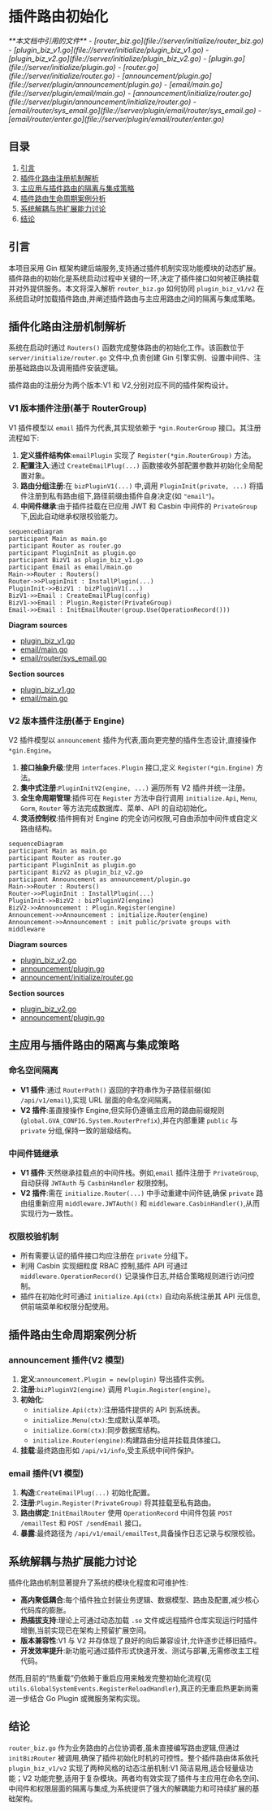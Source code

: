 # 插件路由初始化

<cite>
**本文档中引用的文件**  
- [router_biz.go](file://server/initialize/router_biz.go)
- [plugin_biz_v1.go](file://server/initialize/plugin_biz_v1.go)
- [plugin_biz_v2.go](file://server/initialize/plugin_biz_v2.go)
- [plugin.go](file://server/initialize/plugin.go)
- [router.go](file://server/initialize/router.go)
- [announcement/plugin.go](file://server/plugin/announcement/plugin.go)
- [email/main.go](file://server/plugin/email/main.go)
- [announcement/initialize/router.go](file://server/plugin/announcement/initialize/router.go)
- [email/router/sys_email.go](file://server/plugin/email/router/sys_email.go)
- [email/router/enter.go](file://server/plugin/email/router/enter.go)
</cite>

## 目录
1. [引言](#引言)
2. [插件化路由注册机制解析](#插件化路由注册机制解析)
3. [主应用与插件路由的隔离与集成策略](#主应用与插件路由的隔离与集成策略)
4. [插件路由生命周期案例分析](#插件路由生命周期案例分析)
5. [系统解耦与热扩展能力讨论](#系统解耦与热扩展能力讨论)
6. [结论](#结论)

## 引言
本项目采用 Gin 框架构建后端服务,支持通过插件机制实现功能模块的动态扩展。插件路由的初始化是系统启动过程中关键的一环,决定了插件接口如何被正确挂载并对外提供服务。本文将深入解析 `router_biz.go` 如何协同 `plugin_biz_v1/v2` 在系统启动时加载插件路由,并阐述插件路由与主应用路由之间的隔离与集成策略。

## 插件化路由注册机制解析

系统在启动时通过 `Routers()` 函数完成整体路由的初始化工作。该函数位于 `server/initialize/router.go` 文件中,负责创建 Gin 引擎实例、设置中间件、注册基础路由以及调用插件安装逻辑。

插件路由的注册分为两个版本:V1 和 V2,分别对应不同的插件架构设计。

### V1 版本插件注册(基于 RouterGroup)

V1 插件模型以 `email` 插件为代表,其实现依赖于 `*gin.RouterGroup` 接口。其注册流程如下:

1. **定义插件结构体**:`emailPlugin` 实现了 `Register(*gin.RouterGroup)` 方法。
2. **配置注入**:通过 `CreateEmailPlug(...)` 函数接收外部配置参数并初始化全局配置对象。
3. **路由分组注册**:在 `bizPluginV1(...)` 中,调用 `PluginInit(private, ...)` 将插件注册到私有路由组下,路径前缀由插件自身决定(如 `"email"`)。
4. **中间件继承**:由于插件挂载在已应用 JWT 和 Casbin 中间件的 `PrivateGroup` 下,因此自动继承权限校验能力。

```mermaid
sequenceDiagram
participant Main as main.go
participant Router as router.go
participant PluginInit as plugin.go
participant BizV1 as plugin_biz_v1.go
participant Email as email/main.go
Main->>Router : Routers()
Router->>PluginInit : InstallPlugin(...)
PluginInit->>BizV1 : bizPluginV1(...)
BizV1->>Email : CreateEmailPlug(config)
BizV1->>Email : Plugin.Register(PrivateGroup)
Email->>Email : InitEmailRouter(group.Use(OperationRecord()))
```

**Diagram sources**
- [plugin_biz_v1.go](file://server/initialize/plugin_biz_v1.go#L18-L36)
- [email/main.go](file://server/plugin/email/main.go#L10-L29)
- [email/router/sys_email.go](file://server/plugin/email/router/sys_email.go#L10-L20)

**Section sources**
- [plugin_biz_v1.go](file://server/initialize/plugin_biz_v1.go#L18-L36)
- [email/main.go](file://server/plugin/email/main.go#L10-L29)

### V2 版本插件注册(基于 Engine)

V2 插件模型以 `announcement` 插件为代表,面向更完整的插件生态设计,直接操作 `*gin.Engine`。

1. **接口抽象升级**:使用 `interfaces.Plugin` 接口,定义 `Register(*gin.Engine)` 方法。
2. **集中式注册**:`PluginInitV2(engine, ...)` 遍历所有 V2 插件并统一注册。
3. **全生命周期管理**:插件可在 `Register` 方法中自行调用 `initialize.Api`, `Menu`, `Gorm`, `Router` 等方法完成数据库、菜单、API 的自动初始化。
4. **灵活控制权**:插件拥有对 Engine 的完全访问权限,可自由添加中间件或自定义路由结构。

```mermaid
sequenceDiagram
participant Main as main.go
participant Router as router.go
participant PluginInit as plugin.go
participant BizV2 as plugin_biz_v2.go
participant Announcement as announcement/plugin.go
Main->>Router : Routers()
Router->>PluginInit : InstallPlugin(...)
PluginInit->>BizV2 : bizPluginV2(engine)
BizV2->>Announcement : Plugin.Register(engine)
Announcement->>Announcement : initialize.Router(engine)
Announcement->>Announcement : init public/private groups with middleware
```

**Diagram sources**
- [plugin_biz_v2.go](file://server/initialize/plugin_biz_v2.go#L10-L17)
- [announcement/plugin.go](file://server/plugin/announcement/plugin.go#L1-L27)
- [announcement/initialize/router.go](file://server/plugin/announcement/initialize/router.go#L1-L16)

**Section sources**
- [plugin_biz_v2.go](file://server/initialize/plugin_biz_v2.go#L10-L17)
- [announcement/plugin.go](file://server/plugin/announcement/plugin.go#L1-L27)

## 主应用与插件路由的隔离与集成策略

### 命名空间隔离

- **V1 插件**:通过 `RouterPath()` 返回的字符串作为子路径前缀(如 `/api/v1/email`),实现 URL 层面的命名空间隔离。
- **V2 插件**:虽直接操作 Engine,但实际仍遵循主应用的路由前缀规则(`global.GVA_CONFIG.System.RouterPrefix`),并在内部重建 `public` 与 `private` 分组,保持一致的层级结构。

### 中间件链继承

- **V1 插件**:天然继承挂载点的中间件栈。例如,`email` 插件注册于 `PrivateGroup`,自动获得 `JWTAuth` 与 `CasbinHandler` 权限控制。
- **V2 插件**:需在 `initialize.Router(...)` 中手动重建中间件链,确保 `private` 路由组重新应用 `middleware.JWTAuth()` 和 `middleware.CasbinHandler()`,从而实现行为一致性。

### 权限校验机制

- 所有需要认证的插件接口均应注册在 `private` 分组下。
- 利用 Casbin 实现细粒度 RBAC 控制,插件 API 可通过 `middleware.OperationRecord()` 记录操作日志,并结合策略规则进行访问控制。
- 插件在初始化时可通过 `initialize.Api(ctx)` 自动向系统注册其 API 元信息,供前端菜单和权限分配使用。

## 插件路由生命周期案例分析

### announcement 插件(V2 模型)

1. **定义**:`announcement.Plugin = new(plugin)` 导出插件实例。
2. **注册**:`bizPluginV2(engine)` 调用 `Plugin.Register(engine)`。
3. **初始化**:
   - `initialize.Api(ctx)`:注册插件提供的 API 到系统表。
   - `initialize.Menu(ctx)`:生成默认菜单项。
   - `initialize.Gorm(ctx)`:同步数据库结构。
   - `initialize.Router(engine)`:构建路由分组并挂载具体接口。
4. **挂载**:最终路由形如 `/api/v1/info`,受主系统中间件保护。

### email 插件(V1 模型)

1. **构造**:`CreateEmailPlug(...)` 初始化配置。
2. **注册**:`Plugin.Register(PrivateGroup)` 将其挂载至私有路由。
3. **路由绑定**:`InitEmailRouter` 使用 `OperationRecord` 中间件包装 `POST /emailTest` 和 `POST /sendEmail` 接口。
4. **暴露**:最终路径为 `/api/v1/email/emailTest`,具备操作日志记录与权限校验。

## 系统解耦与热扩展能力讨论

插件化路由机制显著提升了系统的模块化程度和可维护性:

- **高内聚低耦合**:每个插件独立封装业务逻辑、数据模型、路由及配置,减少核心代码库的膨胀。
- **热插拔支持**:理论上可通过动态加载 `.so` 文件或远程插件仓库实现运行时插件增删,当前实现已在架构上预留扩展空间。
- **版本兼容性**:V1 与 V2 并存体现了良好的向后兼容设计,允许逐步迁移旧插件。
- **开发效率提升**:新功能可通过插件形式快速开发、测试与部署,无需修改主工程代码。

然而,目前的“热重载”仍依赖于重启应用来触发完整初始化流程(见 `utils.GlobalSystemEvents.RegisterReloadHandler`),真正的无重启热更新尚需进一步结合 Go Plugin 或微服务架构实现。

## 结论

`router_biz.go` 作为业务路由的占位协调者,虽未直接编写路由逻辑,但通过 `initBizRouter` 被调用,确保了插件初始化时机的可控性。整个插件路由体系依托 `plugin_biz_v1/v2` 实现了两种风格的动态注册机制:V1 简洁易用,适合轻量级功能；V2 功能完整,适用于复杂模块。两者均有效实现了插件与主应用在命名空间、中间件和权限层面的隔离与集成,为系统提供了强大的解耦能力和可持续扩展的基础架构。